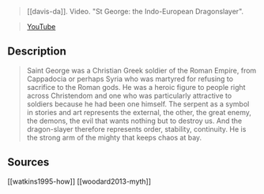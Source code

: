 > [[davis-da]]. Video. "St George: the Indo-European Dragonslayer".

> [YouTube](https://youtu.be/YJvI-MUl9IQ)

## Description
> Saint George was a Christian Greek soldier of the Roman Empire, from Cappadocia or perhaps Syria who was martyred for refusing to sacrifice to the Roman gods. He was a heroic figure to people right across Christendom and one who was particularly attractive to soldiers because he had been one himself. The serpent as a symbol in stories and art represents the external, the other, the great enemy, the demons, the evil that wants nothing but to destroy us. And the dragon-slayer therefore represents order, stability, continuity. He is the strong arm of the mighty that keeps chaos at bay.

## Sources
[[watkins1995-how]]
[[woodard2013-myth]]